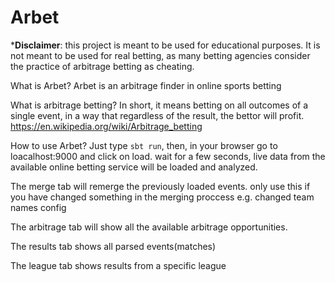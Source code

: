 # Arbet

***Disclaimer**: this project is meant to be used for educational purposes. It is not meant to be used for real betting, as many betting agencies consider the practice of arbitrage betting as cheating.

What is Arbet? Arbet is an arbitrage finder in online sports betting

What is arbitrage betting?
In short, it means betting on all outcomes of a single event, in a way that regardless of the result, the bettor will profit. 
https://en.wikipedia.org/wiki/Arbitrage_betting


How to use Arbet?
Just type `sbt run`, then, in your browser go to loacalhost:9000 and click on load. wait for a few seconds, live data from the available online betting service will be loaded and analyzed.


The merge tab will remerge the previously loaded events. only use this if you have changed something in the merging proccess e.g. changed team names config

The arbitrage tab will show all the available arbitrage opportunities.
 
The results tab shows all parsed events(matches)

The league tab shows results from a specific league